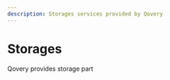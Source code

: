 ```yaml
---
description: Storages services provided by Qovery
---
```


# Storages

Qovery provides storage part

